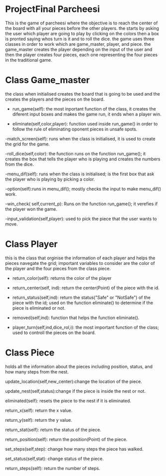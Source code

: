 # ProjectFinal Parcheesi

  This is the game of parcheesi where the objective is to reach the center of the board with all your pieces before the other players. the starts by asking the user which player are going to play by clicking on the colors then a box is pronted saying whos turn is it and to roll the dice. the game uses three classes in order to work which are game_master, player, and piece. the game_master creates the player depending on the input of the user and then the player creates four pieces, each one representing the four pieces in the traditional game.

# Class Game_master
  the class when initialised creates the board that is going to be used and the creates the players and the pieces on the board.

- run_game(self): the most inportant function of the class, it creates the diferent input boxes and makes the game run, it ends when a player win.

- eliminate(self,color,player): function used inside run_game() in order to follow the rule of eliminating oponent pieces in unsafe spots.

-match_screen(self): runs when the class is initialised, it is used to create the grid for the game.

-roll_dice(self,color): the function runs on the function run_game(); it creates the box that tells the player who is playing and creates the numbers from the dice.

-menu_dif(self): runs when the class is initialised; is the first box that ask the player who is playing by picking a color.

-option(self):runs in menu_dif(); mostly checks the input to make menu_dif() work.

-win_check( self,current_p):  Runs on the function run_game(); it verefies if the player won the game.

-input_validation(self,player): used to pick the piece that the user wants to move.

# Class Player
  this is the class that orginise the information of each player and helps the pieces navegate the grid; important variables to consider are the color of the player and the four pieces from the class piece.
  
- return_color(self): returns the color of the player
       
- return_center(self, ind): return the center(Point) of the piece with the id.

- return_status(self,ind): return the status("Safe" or "NotSafe") of the piece with the id; used on the function eliminate() to determine if the piece is eliminated or not.

- removed(self,ind): function that helps the function eliminate().

- player_turn(self,ind,dice_rol,i): the most important function of the class; used to controll the pieces on the board.

# Class Piece
  holds all the information about the pieces including position, status, and how many steps from the nest.

  update_location(self,new_center):change the location of the piece.

  update_nest(self,status):change if the piece is inside the nest or not.
  
  eliminated(self): resets the piece to the nest if it is eliminated.

  return_x(self): return the x value.

  return_y(self): return the y value.

  return_stat(self): return the status of the piece.

  return_position(self): return the position(Point) of the piece.

  set_steps(self,step): change how many steps the piece has walked.

  set_status(self,stat): change status of the piece.

  return_steps(self): return the number of steps.

